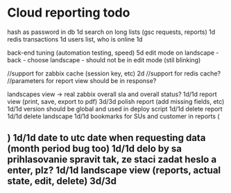 # Cloud reporting todo

hash as password in db 1d
search on long lists (gsc requests, reports) 1d
redis transactions 1d
users list, who is online 1d

back-end tuning (automation testing, speed)   5d
edit mode on landscape - back - choose landscape - should not be in edit mode (stil blinking)

//support for zabbix cache (session key, etc)   2d
//support for redis cache?
//parameters for report view should be in response?

landscapes view -> real zabbix overall sla and overall status?    1d/1d
report view (print, save, export to pdf)   3d/3d
polish report (add missing fields, etc)   1d/1d
version should be global and used in deploy script    1d/1d
delete report     1d/1d
delete landscape  1d/1d
bookmarks for SUs and customer in reports (<h2>) 1d/1d
date to utc date when requesting data (month period bug too)  1d/1d
delo by sa prihlasovanie spravit tak, ze staci zadat heslo a enter, plz?  1d/1d
landscape view (reports, actual state, edit, delete)   3d/3d
